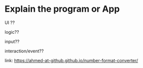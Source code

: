 # Explain the program or App

UI ??

logic??

input??

interaction/event??

link: https://ahmed-at-github.github.io/number-format-converter/
